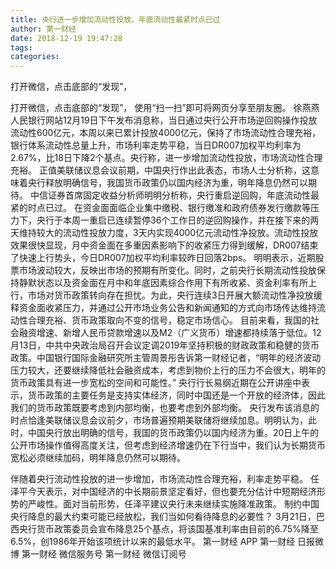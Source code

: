 ```yaml
---
title: 央行进一步增加流动性投放，年底流动性最紧时点已过
author: 第一财经
date: 2018-12-19 19:47:28
tags: 
categories: 
---
```

打开微信，点击底部的“发现”，
<!-- more -->
打开微信，点击底部的“发现”，
使用“扫一扫”即可将网页分享至朋友圈。
徐燕燕
人民银行网站12月19日下午发布消息称，当日通过央行公开市场逆回购操作投放流动性600亿元，本周以来已累计投放4000亿元，保持了市场流动性合理充裕，银行体系流动性总量上升，市场利率走势平稳，当日DR007加权平均利率为2.67%，比18日下降2个基点。央行称，进一步增加流动性投放，市场流动性合理充裕。
正值美联储议息会议前期，中国央行作出此表态，市场人士分析称，这意味着央行释放明确信号，我国货币政策仍以国内经济为重，明年降息仍然可以期待。
中信证券首席固定收益分析师明明分析称，央行重启逆回购，年底流动性最紧的时点已过。
在资金面面临企业集中缴税、银行缴准和政府债券发行缴款等压力下，央行于本周一重启已连续暂停36个工作日的逆回购操作，并在接下来的两天维持较大的流动性投放力度，3天内实现4000亿元流动性净投放。流动性投放效果很快显现，月中资金面在多重因素影响下的收紧压力得到缓解，DR007结束了快速上行势头，今日DR007加权平均利率较昨日回落2bps。
明明表示，近期股票市场波动较大，反映出市场的预期有所变化。同时，之前央行长期流动性投放保持静默状态以及资金面在月中和年底因素综合作用下有所收紧、资金利率有所上行，市场对货币政策转向存在担忧。为此，央行连续3日开展大额流动性净投放缓释资金面收紧压力，并通过公开市场业务公告和新闻通知的方式向市场传达维持流动性合理充裕、货币政策取向不变的信号，稳定市场信心。
目前来看，我国的社会融资增速、新增人民币贷款增速以及M2（广义货币）增速都持续落于低位。12月13日，中共中央政治局召开会议定调2019年坚持积极的财政政策和稳健的货币政策。中国银行国际金融研究所主管周景彤告诉第一财经记者，“明年的经济波动压力较大，还要继续降低社会融资成本，考虑到物价上行的压力不会很大，明年的货币政策具有进一步宽松的空间和可能性。”
央行行长易纲近期在公开讲座中表示，货币政策的主要任务是支持实体经济，同时中国还是一个开放的经济体，因此我们的货币政策既要考虑到内部均衡，也要考虑到外部均衡。
央行发布该消息的时点恰逢美联储议息会议前夕，市场普遍预期美联储将继续加息。明明认为，此时，中国央行放出明确的信号，我国的货币政策仍以国内经济为重。20日上午的公开市场操作值得高度关注，但考虑到经济增速仍在下行当中，我们认为长期货币宽松必须继续加码，明年降息仍然可以期待。
 
 
伴随着央行流动性投放的进一步增加，市场流动性合理充裕，利率走势平稳。
任泽平今天表示，对中国经济的中长期前景坚定看好，但也要充分估计中短期经济形势的严峻性。面对当前形势，任泽平建议央行未来继续实施降准政策。
制约中国央行降息的最大约束可能已经放松，我们当如何看待降息的必要性？
3月21日，巴西央行货币政策委员会宣布降息25个基点，将该国基准利率由目前的6.75%降至6.5%，创1986年开始该项统计以来的最低水平。
第一财经
APP
第一财经
日报微博
第一财经
微信服务号
第一财经
微信订阅号
